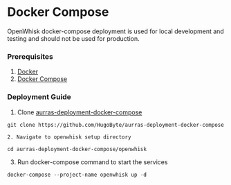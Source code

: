 # Docker Compose

OpenWhisk docker-compose deployment is used for local development and testing and should not be used for production.

### Prerequisites

1. [Docker](../../docker/)
2. [Docker Compose](../../docker-compose/)

### Deployment Guide

1. Clone [aurras-deployment-docker-compose](https://github.com/HugoByte/aurras-deployment-docker-compose)

```text
git clone https://github.com/HugoByte/aurras-deployment-docker-compose
```

    2. Navigate to openwhisk setup directory

```text
cd aurras-deployment-docker-compose/openwhisk
```

   3. Run docker-compose command to start the services

```text
docker-compose --project-name openwhisk up -d
```

